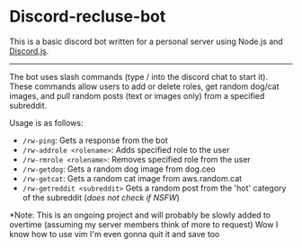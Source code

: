 # Discord-recluse-bot

This is a basic discord bot written for a personal server using Node.js and [Discord.js](https://discord.js.org/#/).
___

The bot uses slash commands (type / into the discord chat to start it). These commands allow users to add or delete roles, get random dog/cat images, and pull random posts (text or images only) from a specified subreddit.

Usage is as follows:
* `/rw-ping`:                 Gets a response from the bot
* `/rw-addrole <rolename>`:   Adds specified role to the user
* `/rw-rmrole <rolename>`:    Removes specified role from the user
* `/rw-getdog`:               Gets a random dog image from dog.ceo
* `/rw-getcat`:               Gets a random cat image from aws.random.cat
* `/rw-getreddit <subreddit>` Gets a random post from the 'hot' category of the subreddit (_does not check if NSFW_)

*Note: This is an ongoing project and will probably be slowly added to overtime (assuming my server members think of more to request)
Wow I know how to use vim I'm even gonna quit it and save too
